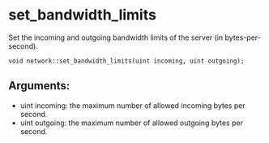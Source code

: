 # set_bandwidth_limits
Set the incoming and outgoing bandwidth limits of the server (in bytes-per-second).

`void network::set_bandwidth_limits(uint incoming, uint outgoing);`

## Arguments:
* uint incoming: the maximum number of allowed incoming bytes per second.
* uint outgoing: the maximum number of allowed outgoing bytes per second.
